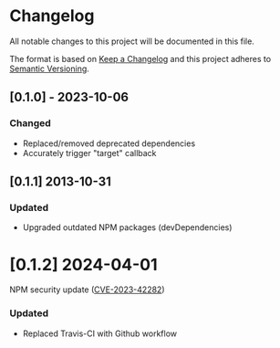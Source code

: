 # Changelog

All notable changes to this project will be documented in this file.

The format is based on [Keep a Changelog](https://keepachangelog.com/en/1.0.0) and this project adheres to [Semantic Versioning](https://semver.org/spec/v2.0.0.html).

## [0.1.0] - 2023-10-06

### Changed

- Replaced/removed deprecated dependencies
- Accurately trigger "target" callback

## [0.1.1] 2013-10-31

### Updated

- Upgraded outdated NPM packages (devDependencies)

# [0.1.2] 2024-04-01

NPM security update ([CVE-2023-42282](https://github.com/advisories/GHSA-78xj-cgh5-2h22))

### Updated

- Replaced Travis-CI with Github workflow
